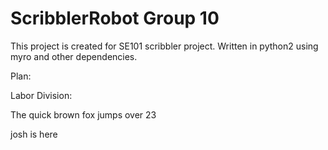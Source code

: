 ScribblerRobot Group 10
===============

This project is created for SE101 scribbler project. Written in python2 using myro and other dependencies.

Plan:

Labor Division:

The quick brown fox jumps over 23

josh is here